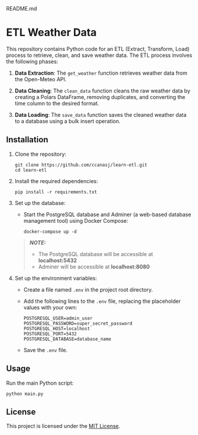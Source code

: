 README.md

# ETL Weather Data

This repository contains Python code for an ETL (Extract, Transform, Load) process to retrieve, clean, and save weather data. The ETL process involves the following phases:

1. **Data Extraction**: The `get_weather` function retrieves weather data from the Open-Meteo API.

2. **Data Cleaning**: The `clean_data` function cleans the raw weather data by creating a Polars DataFrame, removing duplicates, and converting the time column to the desired format.

3. **Data Loading**: The `save_data` function saves the cleaned weather data to a database using a bulk insert operation.

## Installation

1. Clone the repository:

   ```shell
   git clone https://github.com/ccanasj/learn-etl.git
   cd learn-etl
   ```

2. Install the required dependencies:

   ```shell
   pip install -r requirements.txt
   ```

3. Set up the database:

   - Start the PostgreSQL database and Adminer (a web-based database management tool) using Docker Compose:

     ```shell
     docker-compose up -d
     ```

   > **_NOTE:_**
   >  - The PostgreSQL database will be accessible at **localhost:5432**
   >  - Adminer will be accessible at **localhost:8080**

4. Set up the environment variables:

   - Create a file named `.env` in the project root directory.

   - Add the following lines to the `.env` file, replacing the placeholder values with your own:

     ```plaintext
     POSTGRESQL_USER=admin_user
     POSTGRESQL_PASSWORD=super_secret_password
     POSTGRESQL_HOST=localhost
     POSTGRESQL_PORT=5432
     POSTGRESQL_DATABASE=database_name
     ```

   - Save the `.env` file.

## Usage

Run the main Python script:

```shell
python main.py
```


## License

This project is licensed under the [MIT License](LICENSE).
